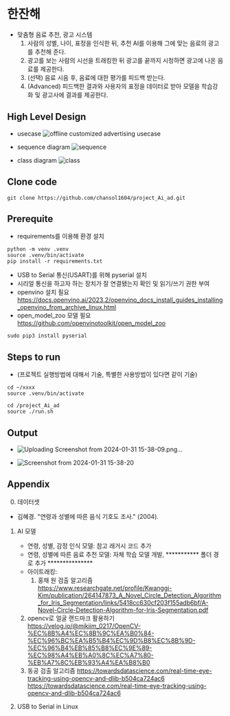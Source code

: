 # 한잔해

* 맞춤형 음료 추천, 광고 시스템
  1. 사람의 성별, 나이, 표정을 인식한 뒤, 추천 AI를 이용해 그에 맞는 음료의 광고를 추천해 준다.
  2. 광고를 보는 사람의 시선을 트래킹한 뒤 광고를 끝까지 시청하면 광고에 나온 음료를 제공한다.
  3. (선택) 음료 시음 후, 음료에 대한 평가를 피드백 받는다.
  4. (Advanced) 피드백한 결과와 사용자의 표정을 데이터로 받아 모델을 학습강화 및 광고사에 결과를 제공한다.

## High Level Design

* usecase
 ![offline customized advertising usecase](https://github.com/chansol1604/project_Ai_ad/assets/145517821/0781a8a6-a40d-484f-965e-cf2484a0370a)

* sequence diagram
 ![sequence](https://github.com/chansol1604/project_Ai_ad/assets/58240527/91651f74-5f6e-4bb2-a9ee-ec11fae0d8ae)


* class diagram
 ![class](https://github.com/chansol1604/project_Ai_ad/assets/58240527/fa44133e-3252-4b91-83bc-3efd578f59bd)


  
## Clone code
```shell
git clone https://github.com/chansol1604/project_Ai_ad.git
```

## Prerequite
* requirements를 이용해 환경 설치
```shell
python -m venv .venv
source .venv/bin/activate
pip install -r requirements.txt
```

* USB to Serial 통신(USART)를 위해 pyserial 설치
* 시리얼 통신을 하고자 하는 장치가 잘 연결됐는지 확인 및 읽기/쓰기 권한 부여
* openvino 설치 필요 https://docs.openvino.ai/2023.2/openvino_docs_install_guides_installing_openvino_from_archive_linux.html
* open_model_zoo 모델 필요
https://github.com/openvinotoolkit/open_model_zoo 

```shell
sudo pip3 install pyserial

```

## Steps to run

* (프로젝트 실행방법에 대해서 기술, 특별한 사용방법이 있다면 같이 기술)

```shell
cd ~/xxxx
source .venv/bin/activate

cd /project_Ai_ad
source ./run.sh
```

## Output

* ![Uploading Screenshot from 2024-01-31 15-38-09.png…]()

* ![Screenshot from 2024-01-31 15-38-20](https://github.com/chansol1604/project_Ai_ad/assets/58240527/1845635c-a1a7-43de-9258-07582d691941)


## Appendix
  0. 데이터셋
   - 김혜경. "연령과 성별에 따른 음식 기호도 조사." (2004).
     
  1. AI 모델
     - 연령, 성별, 감정 인식 모델: 참고 래거시 코드 추가
     - 연령, 성별에 따른 음료 추천 모델: 자체 학습 모델 개발, *********** 폴더 경로 추가 ***************
     - 아이트래킹:
       1) 홍채 원 검출 알고리즘
       https://www.researchgate.net/profile/Kwanggi-Kim/publication/264147873_A_Novel_Circle_Detection_Algorithm_for_Iris_Segmentation/links/5418cc630cf203f155adb6bf/A-Novel-Circle-Detection-Algorithm-for-Iris-Segmentation.pdf
      2) opencv로 얼굴 랜드마크 활용하기
       https://velog.io/@mjkiim_0217/OpenCV-%EC%8B%A4%EC%8B%9C%EA%B0%84-%EC%96%BC%EA%B5%B4%EC%9D%B8%EC%8B%9D-%EC%96%B4%EB%85%B8%EC%9E%89-%EC%98%A4%EB%A0%8C%EC%A7%80-%EB%A7%8C%EB%93%A4%EA%B8%B0
      3) 동공 검출 알고리즘
       https://towardsdatascience.com/real-time-eye-tracking-using-opencv-and-dlib-b504ca724ac6
       https://towardsdatascience.com/real-time-eye-tracking-using-opencv-and-dlib-b504ca724ac6

  2. USB to Serial in Linux
     
